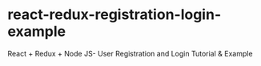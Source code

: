 # react-redux-registration-login-example

React + Redux + Node JS- User Registration and Login Tutorial & Example
